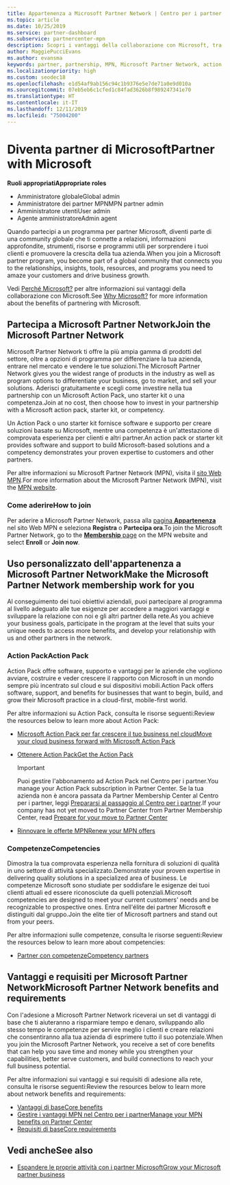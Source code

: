 ```yaml
---
title: Appartenenza a Microsoft Partner Network | Centro per i partner
ms.topic: article
ms.date: 10/25/2019
ms.service: partner-dashboard
ms.subservice: partnercenter-mpn
description: Scopri i vantaggi della collaborazione con Microsoft, tra cui Microsoft Action Pack, competenze e opzioni di programma per differenziare la tua azienda, entrare nel mercato e vendere le tue soluzioni.
author: MaggiePucciEvans
ms.author: evansma
keywords: partner, partnership, MPN, Microsoft Partner Network, action pack, MAP, sottoscrizione di action pack, vantaggi, vantaggi MPN, appartenenza, silver, gold, competenze
ms.localizationpriority: high
ms.custom: seodec18
ms.openlocfilehash: e1d54af9ab156c94c1b9376e5e7de71a0e9d010a
ms.sourcegitcommit: 07eb5eb6c1cfed1c84fad3626b8f989247341e70
ms.translationtype: HT
ms.contentlocale: it-IT
ms.lasthandoff: 12/11/2019
ms.locfileid: "75004200"
---
```

# <a name="partner-with-microsoft"></a><span data-ttu-id="00329-104">Diventa partner di Microsoft</span><span class="sxs-lookup"><span data-stu-id="00329-104">Partner with Microsoft</span></span>

<span data-ttu-id="00329-105">**Ruoli appropriati**</span><span class="sxs-lookup"><span data-stu-id="00329-105">**Appropriate roles**</span></span>
-   <span data-ttu-id="00329-106">Amministratore globale</span><span class="sxs-lookup"><span data-stu-id="00329-106">Global admin</span></span>
-   <span data-ttu-id="00329-107">Amministratore dei partner MPN</span><span class="sxs-lookup"><span data-stu-id="00329-107">MPN partner admin</span></span>
-   <span data-ttu-id="00329-108">Amministratore utenti</span><span class="sxs-lookup"><span data-stu-id="00329-108">User admin</span></span>
-   <span data-ttu-id="00329-109">Agente amministratore</span><span class="sxs-lookup"><span data-stu-id="00329-109">Admin agent</span></span>

<span data-ttu-id="00329-110">Quando partecipi a un programma per partner Microsoft, diventi parte di una community globale che ti connette a relazioni, informazioni approfondite, strumenti, risorse e programmi utili per sorprendere i tuoi clienti e promuovere la crescita della tua azienda.</span><span class="sxs-lookup"><span data-stu-id="00329-110">When you join a Microsoft partner program, you become part of a global community that connects you to the relationships, insights, tools, resources, and programs you need to amaze your customers and drive business growth.</span></span>

<span data-ttu-id="00329-111">Vedi [Perché Microsoft?](https://partner.microsoft.com/business-opportunities/why-microsoft) per altre informazioni sui vantaggi della collaborazione con Microsoft.</span><span class="sxs-lookup"><span data-stu-id="00329-111">See [Why Microsoft?](https://partner.microsoft.com/business-opportunities/why-microsoft) for more information about the benefits of partnering with Microsoft.</span></span> 

## <a name="join-the-microsoft-partner-network"></a><span data-ttu-id="00329-112">Partecipa a Microsoft Partner Network</span><span class="sxs-lookup"><span data-stu-id="00329-112">Join the Microsoft Partner Network</span></span>

<!-- 12/5/18 The content below was copied and pasted directly from the Membership page of the MPN site (https://partner.microsoft.com/membership)-->

<span data-ttu-id="00329-113">Microsoft Partner Network ti offre la più ampia gamma di prodotti del settore, oltre a opzioni di programma per differenziare la tua azienda, entrare nel mercato e vendere le tue soluzioni.</span><span class="sxs-lookup"><span data-stu-id="00329-113">The Microsoft Partner Network gives you the widest range of products in the industry as well as program options to differentiate your business, go to market, and sell your solutions.</span></span> <span data-ttu-id="00329-114">Aderisci gratuitamente e scegli come investire nella tua partnership con un Microsoft Action Pack, uno starter kit o una competenza.</span><span class="sxs-lookup"><span data-stu-id="00329-114">Join at no cost, then choose how to invest in your partnership with a Microsoft action pack, starter kit, or competency.</span></span>

<span data-ttu-id="00329-115">Un Action Pack o uno starter kit fornisce software e supporto per creare soluzioni basate su Microsoft, mentre una competenza è un'attestazione di comprovata esperienza per clienti e altri partner.</span><span class="sxs-lookup"><span data-stu-id="00329-115">An action pack or starter kit provides software and support to build Microsoft-based solutions and a competency demonstrates your proven expertise to customers and other partners.</span></span>

<span data-ttu-id="00329-116">Per altre informazioni su Microsoft Partner Network (MPN), visita il [sito Web MPN](https://partner.microsoft.com/commercial).</span><span class="sxs-lookup"><span data-stu-id="00329-116">For more information about the Microsoft Partner Network (MPN), visit the [MPN website](https://partner.microsoft.com/commercial).</span></span>

### <a name="how-to-join"></a><span data-ttu-id="00329-117">Come aderire</span><span class="sxs-lookup"><span data-stu-id="00329-117">How to join</span></span>

<span data-ttu-id="00329-118">Per aderire a Microsoft Partner Network, passa alla [pagina **Appartenenza**](https://partner.microsoft.com/membership) nel sito Web MPN e seleziona **Registra** o **Partecipa ora**.</span><span class="sxs-lookup"><span data-stu-id="00329-118">To join the Microsoft Partner Network, go to the [**Membership** page](https://partner.microsoft.com/membership) on the MPN website and select **Enroll** or **Join now**.</span></span>

## <a name="make-the-microsoft-partner-network-membership-work-for-you"></a><span data-ttu-id="00329-119">Uso personalizzato dell'appartenenza a Microsoft Partner Network</span><span class="sxs-lookup"><span data-stu-id="00329-119">Make the Microsoft Partner Network membership work for you</span></span>

<!-- 10/25/2019 The content below content from the Membership pages of the MPN site (https://partner.microsoft.com/membership) and additional updated content.-->

<span data-ttu-id="00329-120">Al conseguimento dei tuoi obiettivi aziendali, puoi partecipare al programma al livello adeguato alle tue esigenze per accedere a maggiori vantaggi e sviluppare la relazione con noi e gli altri partner della rete.</span><span class="sxs-lookup"><span data-stu-id="00329-120">As you achieve your business goals, participate in the program at the level that suits your unique needs to access more benefits, and develop your relationship with us and other partners in the network.</span></span>

### <a name="action-pack"></a><span data-ttu-id="00329-121">Action Pack</span><span class="sxs-lookup"><span data-stu-id="00329-121">Action Pack</span></span>

<span data-ttu-id="00329-122">Action Pack offre software, supporto e vantaggi per le aziende che vogliono avviare, costruire e veder crescere il rapporto con Microsoft in un mondo sempre più incentrato sul cloud e sui dispositivi mobili.</span><span class="sxs-lookup"><span data-stu-id="00329-122">Action Pack offers software, support, and benefits for businesses that want to begin, build, and grow their Microsoft practice in a cloud-first, mobile-first world.</span></span> 

<span data-ttu-id="00329-123">Per altre informazioni su Action Pack, consulta le risorse seguenti:</span><span class="sxs-lookup"><span data-stu-id="00329-123">Review the resources below to learn more about Action Pack:</span></span>

- [<span data-ttu-id="00329-124">Microsoft Action Pack per far crescere il tuo business nel cloud</span><span class="sxs-lookup"><span data-stu-id="00329-124">Move your cloud business forward with Microsoft Action Pack</span></span>](https://partner.microsoft.com/membership/action-pack)

- [<span data-ttu-id="00329-125">Ottenere Action Pack</span><span class="sxs-lookup"><span data-stu-id="00329-125">Get the Action Pack</span></span>](mpn-get-action-pack.md)
  
    >[!IMPORTANT]
    ><span data-ttu-id="00329-126">Puoi gestire l'abbonamento ad Action Pack nel Centro per i partner.</span><span class="sxs-lookup"><span data-stu-id="00329-126">You manage your Action Pack subscription in Partner Center.</span></span> <span data-ttu-id="00329-127">Se la tua azienda non è ancora passata da Partner Membership Center al Centro per i partner, leggi [Prepararsi al passaggio al Centro per i partner](prepare-pmc-pc-migration.md).</span><span class="sxs-lookup"><span data-stu-id="00329-127">If your company has not yet moved to Partner Center from Partner Membership Center, read [Prepare for your move to Partner Center](prepare-pmc-pc-migration.md)</span></span>  

- [<span data-ttu-id="00329-128">Rinnovare le offerte MPN</span><span class="sxs-lookup"><span data-stu-id="00329-128">Renew your MPN offers</span></span>](renew-mpn-offers.md)

### <a name="competencies"></a><span data-ttu-id="00329-129">Competenze</span><span class="sxs-lookup"><span data-stu-id="00329-129">Competencies</span></span>

<span data-ttu-id="00329-130">Dimostra la tua comprovata esperienza nella fornitura di soluzioni di qualità in uno settore di attività specializzato.</span><span class="sxs-lookup"><span data-stu-id="00329-130">Demonstrate your proven expertise in delivering quality solutions in a specialized area of business.</span></span> <span data-ttu-id="00329-131">Le competenze Microsoft sono studiate per soddisfare le esigenze dei tuoi clienti attuali ed essere riconosciute da quelli potenziali.</span><span class="sxs-lookup"><span data-stu-id="00329-131">Microsoft competencies are designed to meet your current customers' needs and be recognizable to prospective ones.</span></span> <span data-ttu-id="00329-132">Entra nell'élite dei partner Microsoft e distinguiti dal gruppo.</span><span class="sxs-lookup"><span data-stu-id="00329-132">Join the elite tier of Microsoft partners and stand out from your peers.</span></span>

<span data-ttu-id="00329-133">Per altre informazioni sulle competenze, consulta le risorse seguenti:</span><span class="sxs-lookup"><span data-stu-id="00329-133">Review the resources below to learn more about competencies:</span></span>

- [<span data-ttu-id="00329-134">Partner con competenze</span><span class="sxs-lookup"><span data-stu-id="00329-134">Competency partners</span></span>](https://partner.microsoft.com/membership/competencies)

## <a name="microsoft-partner-network-benefits-and-requirements"></a><span data-ttu-id="00329-135">Vantaggi e requisiti per Microsoft Partner Network</span><span class="sxs-lookup"><span data-stu-id="00329-135">Microsoft Partner Network benefits and requirements</span></span>

<span data-ttu-id="00329-136">Con l'adesione a Microsoft Partner Network riceverai un set di vantaggi di base che ti aiuteranno a risparmiare tempo e denaro, sviluppando allo stesso tempo le competenze per servire meglio i clienti e creare relazioni che consentiranno alla tua azienda di esprimere tutto il suo potenziale.</span><span class="sxs-lookup"><span data-stu-id="00329-136">When you join the Microsoft Partner Network, you receive a set of core benefits that can help you save time and money while you strengthen your capabilities, better serve customers, and build connections to reach your full business potential.</span></span>

<span data-ttu-id="00329-137">Per altre informazioni sui vantaggi e sui requisiti di adesione alla rete, consulta le risorse seguenti:</span><span class="sxs-lookup"><span data-stu-id="00329-137">Review the resources below to learn more about network benefits and requirements:</span></span>

- [<span data-ttu-id="00329-138">Vantaggi di base</span><span class="sxs-lookup"><span data-stu-id="00329-138">Core benefits</span></span>](https://partner.microsoft.com/membership/core-benefits#simple-tab-content-1)
- [<span data-ttu-id="00329-139">Gestire i vantaggi MPN nel Centro per i partner</span><span class="sxs-lookup"><span data-stu-id="00329-139">Manage your MPN benefits on Partner Center</span></span>](manage-your-partner-network-benefits.md)
- [<span data-ttu-id="00329-140">Requisiti di base</span><span class="sxs-lookup"><span data-stu-id="00329-140">Core requirements</span></span>](https://partner.microsoft.com/membership/core-benefits#simple-tab-content-2)

## <a name="see-also"></a><span data-ttu-id="00329-141">Vedi anche</span><span class="sxs-lookup"><span data-stu-id="00329-141">See also</span></span>
- [<span data-ttu-id="00329-142">Espandere le proprie attività con i partner Microsoft</span><span class="sxs-lookup"><span data-stu-id="00329-142">Grow your Microsoft partner business</span></span>](grow-your-business.md)
